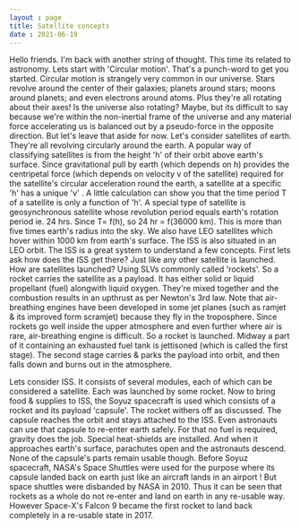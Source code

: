 ```yaml
---
layout : page
title: Satellite concepts
date : 2021-06-19
---
```



Hello friends. I'm back with another string of thought. This time its related to astronomy. Lets start with 'Circular motion'. That's a punch-word to get you started. Circular motion is strangely very common in our universe. Stars revolve around the center of their galaxies; planets around stars; moons around planets; and even electrons around atoms. Plus they're all rotating about their axes! Is the universe also rotating? Maybe, but its difficult to say because we're within the non-inertial frame of the universe and any material force accelerating us is balanced out by a pseudo-force in the opposite direction. But let's leave that aside for now. Let's consider satellites of earth. They're all revolving circularly around the earth. A popular way of classifying satellites is from the height 'h' of their orbit above earth's surface. Since gravitational pull by earth (which depends on h) provides the centripetal force (which depends on velocity v of the satellite) required for the satellite's circular acceleration round the earth, a satellite at a specific 'h' has a unique 'v' . A little calculation can show you that the time period T of a satellite is only a function of 'h'. A special type of satellite is geosynchronous satellite whose revolution period equals earth's rotation period ie. 24 hrs. Since T= f(h), so 24 hr = f(36000 km). This is more than five times earth's radius into the sky. 
We also have LEO satellites which hover within 1000 km from earth's surface. The ISS is also situated in an LEO orbit. The ISS is a great system to understand a few concepts. First lets ask how does the ISS get there? Just like any other satellite is launched. How are satellites launched? Using SLVs commonly called 'rockets'. So a rocket carries the satellite as a payload. It has either solid or liquid propellant (fuel) alongwith liquid oxygen. They're mixed together and the combustion results in an upthrust as per Newton's 3rd law. Note that air-breathing engines have been developed in some jet planes (such as ramjet & its improved form scramjet) because they fly in the troposphere. Since rockets go well inside the upper atmosphere and even further where air is rare, air-breathing engine is difficult. So a rocket is launched. Midway a part of it containing an exhausted fuel tank is jettisoned (which is called the first stage). The second stage carries & parks the payload into orbit, and then falls down and burns out in the atmosphere. 

Lets consider ISS. It consists of several modules, each of which can be considered a satellite. Each was launched by some rocket. Now to bring food & supplies to ISS, the Soyuz spacecraft is used which consists of a rocket and its payload 'capsule'. The rocket withers off as discussed. The capsule reaches the orbit and stays attached to the ISS. Even astronauts can use that capsule to re-enter earth safely. For that no fuel is required, gravity does the job. Special heat-shields are installed. And when it approaches earth's surface, parachutes open and the astronauts descend. None of the capsule's parts remain usable though. Before Soyuz spacecraft, NASA's Space Shuttles were used for the purpose where its capsule landed back on earth just like an aircraft lands in an airport ! But space shuttles were disbanded by NASA in 2010.
Thus it can be seen that rockets as a whole do not re-enter and land on earth in any re-usable way. However Space-X's Falcon 9 became the first rocket to land back completely in a re-usable state in 2017. 


<!-- sounding rockets
chandrayaan 1 & 2 --->